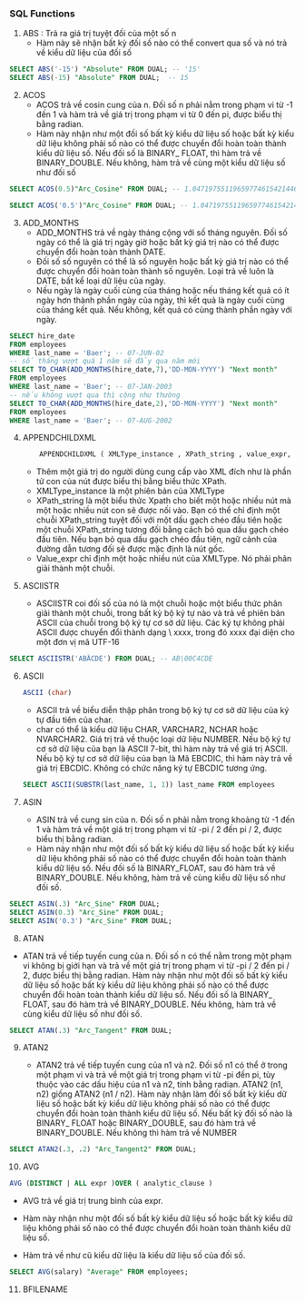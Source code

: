 ### SQL Functions

1. ABS : Trả ra giá trị tuyệt đối của một  số n
    - Hàm này sẽ nhận bất kỳ đối số nào có thể convert qua số và nó trả về kiểu dữ liệu của đối số
```sql
SELECT ABS('-15') "Absolute" FROM DUAL; -- '15'
SELECT ABS(-15) "Absolute" FROM DUAL;  -- 15
```

2. ACOS 
    - ACOS trả về cosin cung của n. Đối số n phải nằm trong phạm vi từ -1 đến 1 và hàm trả về giá trị trong phạm vi từ 0 đến pi, được biểu thị bằng radian.
    - Hàm này nhận như một đối số bất kỳ kiểu dữ liệu số hoặc bất kỳ kiểu dữ liệu không phải số nào có thể được chuyển đổi hoàn toàn thành kiểu dữ liệu số. Nếu đối số là BINARY_ FLOAT, thì hàm trả về BINARY_DOUBLE. Nếu không, hàm trả về cùng một kiểu dữ liệu số như đối số

```sql
SELECT ACOS(0.5)"Arc_Cosine" FROM DUAL; -- 1.04719755119659774615421446109316762805

SELECT ACOS('0.5')"Arc_Cosine" FROM DUAL; -- 1.04719755119659774615421446109316762805

```

3. ADD_MONTHS 
    - ADD_MONTHS trả về ngày tháng cộng với số tháng nguyên. Đối số ngày có thể là giá trị ngày giờ hoặc bất kỳ giá trị nào có thể được chuyển đổi hoàn toàn thành DATE. 
    - Đối số số nguyên có thể là số nguyên hoặc bất kỳ giá trị nào có thể được chuyển đổi hoàn toàn thành số nguyên. Loại trả về luôn là DATE, bất kể loại dữ liệu của ngày. 
    - Nếu ngày là ngày cuối cùng của tháng hoặc nếu tháng kết quả có ít ngày hơn thành phần ngày của ngày, thì kết quả là ngày cuối cùng của tháng kết quả. Nếu không, kết quả có cùng thành phần ngày với ngày.

```sql 
SELECT hire_date 
FROM employees
WHERE last_name = 'Baer'; -- 07-JUN-02
-- số tháng vượt quá 1 năm sẽ đẩy qua năm mới
SELECT TO_CHAR(ADD_MONTHS(hire_date,7),'DD-MON-YYYY') "Next month"
FROM employees
WHERE last_name = 'Baer'; -- 07-JAN-2003
-- nếu không vượt qua thì cộng như thường
SELECT TO_CHAR(ADD_MONTHS(hire_date,2),'DD-MON-YYYY') "Next month"
FROM employees
WHERE last_name = 'Baer'; -- 07-AUG-2002
```

4. APPENDCHILDXML

    ```sql 
        APPENDCHILDXML ( XMLType_instance , XPath_string , value_expr, namespace_string)
    ```

    - Thêm một giá trị do người dùng cung cấp vào XML đích như là phần tử con của nút được biểu thị bằng biểu thức XPath.
    - XMLType_instance là một phiên bản của XMLType
    - XPath_string là một biểu thức Xpath cho biết một hoặc nhiều nút mà một hoặc nhiều nút con sẽ được nối vào. Bạn có thể chỉ định một chuỗi XPath_string tuyệt đối với một dấu gạch chéo đầu tiên hoặc một chuỗi XPath_string tương đối bằng cách bỏ qua dấu gạch chéo đầu tiên. Nếu bạn bỏ qua dấu gạch chéo đầu tiên, ngữ cảnh của đường dẫn tương đối sẽ được mặc định là nút gốc.
    - Value_expr chỉ định một hoặc nhiều nút của XMLType. Nó phải phân giải thành một chuỗi.

5. ASCIISTR

    - ASCIISTR coi đối số của nó là một chuỗi hoặc một biểu thức phân giải thành một chuỗi, trong bất kỳ bộ ký tự nào và trả về phiên bản ASCII của chuỗi trong bộ ký tự cơ sở dữ liệu. Các ký tự không phải ASCII được chuyển đổi thành dạng \ xxxx, trong đó xxxx đại diện cho một đơn vị mã UTF-16

``` sql 
SELECT ASCIISTR('ABÄCDE') FROM DUAL; -- AB\00C4CDE
```

6. ASCII

    ```sql
    ASCII (char)
    ```

    - ASCII trả về biểu diễn thập phân trong bộ ký tự cơ sở dữ liệu của ký tự đầu tiên của char.
    -  char có thể là kiểu dữ liệu CHAR, VARCHAR2, NCHAR hoặc NVARCHAR2. Giá trị trả về thuộc loại dữ liệu NUMBER. Nếu bộ ký tự cơ sở dữ liệu của bạn là ASCII 7-bit, thì hàm này trả về giá trị ASCII. Nếu bộ ký tự cơ sở dữ liệu của bạn là Mã EBCDIC, thì hàm này trả về giá trị EBCDIC. Không có chức năng ký tự EBCDIC tương ứng.

    ``` sql
    SELECT ASCII(SUBSTR(last_name, 1, 1)) last_name FROM employees
    ```
7. ASIN

    - ASIN trả về cung sin của n. Đối số n phải nằm trong khoảng từ -1 đến 1 và hàm trả về một giá trị trong phạm vi từ -pi / 2 đến pi / 2, được biểu thị bằng radian.
    - Hàm này nhận như một đối số bất kỳ kiểu dữ liệu số hoặc bất kỳ kiểu dữ liệu không phải số nào có thể được chuyển đổi hoàn toàn thành kiểu dữ liệu số. Nếu đối số là BINARY_FLOAT, sau đó hàm trả về BINARY_DOUBLE. Nếu không, hàm trả về cùng kiểu dữ liệu số như đối số.

```sql
SELECT ASIN(.3) "Arc_Sine" FROM DUAL;
SELECT ASIN(0.3) "Arc_Sine" FROM DUAL;
SELECT ASIN('0.3') "Arc_Sine" FROM DUAL;
```

8. ATAN 
- ATAN trả về tiếp tuyến cung của n. Đối số n có thể nằm trong một phạm vi không bị giới hạn và
trả về một giá trị trong phạm vi từ -pi / 2 đến pi / 2, được biểu thị bằng radian.
Hàm này nhận như một đối số bất kỳ kiểu dữ liệu số hoặc bất kỳ kiểu dữ liệu không phải số nào
có thể được chuyển đổi hoàn toàn thành kiểu dữ liệu số. Nếu đối số là BINARY_
FLOAT, sau đó hàm trả về BINARY_DOUBLE. Nếu không, hàm trả về
cùng kiểu dữ liệu số như đối số.

```sql 
SELECT ATAN(.3) "Arc_Tangent" FROM DUAL;
```

9. ATAN2

    - ATAN2 trả về tiếp tuyến cung của n1 và n2. Đối số n1 có thể ở trong một
phạm vi và trả về một giá trị trong phạm vi từ -pi đến pi, tùy thuộc vào các dấu hiệu của n1 và
n2, tính bằng radian. ATAN2 (n1, n2) giống ATAN2 (n1 / n2).
Hàm này nhận làm đối số bất kỳ kiểu dữ liệu số hoặc bất kỳ kiểu dữ liệu không phải số nào
có thể được chuyển đổi hoàn toàn thành kiểu dữ liệu số. Nếu bất kỳ đối số nào là BINARY_
FLOAT hoặc BINARY_DOUBLE, sau đó hàm trả về BINARY_DOUBLE. Nếu không thì
hàm trả về NUMBER

```sql 
SELECT ATAN2(.3, .2) "Arc_Tangent2" FROM DUAL;
```
10. AVG

```sql
AVG (DISTINCT | ALL expr )OVER ( analytic_clause )
```

- AVG trả về giá trị trung bình của expr.
- Hàm này nhận như một đối số bất kỳ kiểu dữ liệu số hoặc bất kỳ kiểu dữ liệu không phải số nào có thể được chuyển đổi hoàn toàn thành kiểu dữ liệu số. 

- Hàm trả về như cũ kiểu dữ liệu là kiểu dữ liệu số của đối số.

```sql
SELECT AVG(salary) "Average" FROM employees;
```

11. BFILENAME